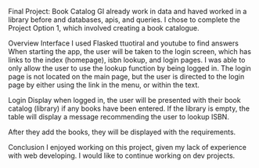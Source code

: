 Final Project: Book Catalog
GI already work in data and haved worked in a library before and databases, apis, and queries. I chose to complete the Project Option 1, which involved creating a book catalogue.

Overview
Interface
I used Flasked ttuotiral and youtube to find answers
When starting the app, the user will be taken to the login screen, which has links to the index (homepage), isbn lookup, and login pages. I was able to only allow the user to use the lookup function by being logged in. The login page is not located on the main page, but the user is directed to the login page by either using the link in the menu, or within the text.

Login Display
when logged in, the user will be presented with their book catalog (library) if any books have been entered. If the library is empty, the table will display a message recommending the user to lookup ISBN.

After they add the books, they will be displayed with the requirements.


Conclusion
I enjoyed working on this project, given my lack of experience with web developing. I would like to continue working on dev projects.

